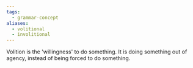 ```yaml
---
tags:
  - grammar-concept
aliases:
  - volitional
  - involitional
---
```

Volition is the 'willingness' to do something. It is doing something out of agency, instead of being forced to do something.